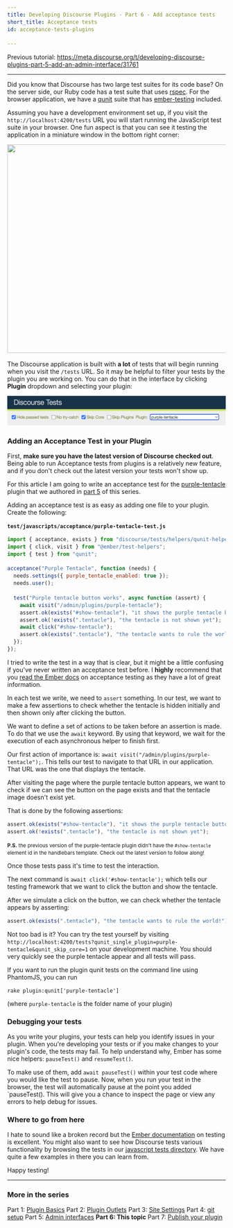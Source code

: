 ```yaml
---
title: Developing Discourse Plugins - Part 6 - Add acceptance tests
short_title: Acceptance tests
id: acceptance-tests-plugins

---
```

Previous tutorial: https://meta.discourse.org/t/developing-discourse-plugins-part-5-add-an-admin-interface/31761 

---

Did you know that Discourse has two large test suites for its code base? On the server side, our Ruby code has a test suite that uses [rspec](https://rspec.info/). For the browser application, we have a [qunit](https://qunitjs.com/) suite that has [ember-testing](https://guides.emberjs.com/release/testing/testing-application/) included.

Assuming you have a development environment set up, if you visit the `http://localhost:4200/tests` URL you will start running the JavaScript test suite in your browser. One fun aspect is that you can see it testing the application in a miniature window in the bottom right corner:

<img src="//assets-meta-cdck-prod-meta.s3.dualstack.us-west-1.amazonaws.com/original/3X/6/2/62a63eca67d134def1580fd9fbd84ff62b531ee1.png" width="690" height="481">

The Discourse application is built with **a lot** of tests that will begin running when you visit the `/tests` URL. So it may be helpful to filter your tests by the plugin you are working on. You can do that in the interface by clicking **Plugin** dropdown and selecting your plugin:

![filter plugin|690x92](/assets/acceptance-tests-1.png)


### Adding an Acceptance Test in your Plugin

First, **make sure you have the latest version of Discourse checked out**. Being able to run Acceptance tests from plugins is a relatively new feature, and if you don't check out the latest version your tests won't show up.
 
For this article I am going to write an acceptance test for the [purple-tentacle](https://github.com/eviltrout/purple-tentacle) plugin that we authored in [part 5](https://meta.discourse.org/t/beginners-guide-to-creating-discourse-plugins-part-5-admin-interfaces/31761) of this series.

Adding an acceptance test is as easy as adding one file to your plugin. Create the following:

**`test/javascripts/acceptance/purple-tentacle-test.js`**
```javascript
import { acceptance, exists } from "discourse/tests/helpers/qunit-helpers";
import { click, visit } from "@ember/test-helpers";
import { test } from "qunit";

acceptance("Purple Tentacle", function (needs) {
  needs.settings({ purple_tentacle_enabled: true });
  needs.user();

  test("Purple tentacle button works", async function (assert) {
    await visit("/admin/plugins/purple-tentacle");
    assert.ok(exists("#show-tentacle"), "it shows the purple tentacle button");
    assert.ok(!exists(".tentacle"), "the tentacle is not shown yet");
    await click("#show-tentacle");
    assert.ok(exists(".tentacle"), "the tentacle wants to rule the world!");
  });
});
```

I tried to write the test in a way that is clear, but it might be a little confusing if you've never written an acceptance test before. I **highly** recommend that you [read the Ember docs](https://guides.emberjs.com/release/testing/testing-application/) on acceptance testing as they have a lot of great information.

In each test we write, we need to `assert` something. In our test, we want to make a few assertions to check whether the tentacle is hidden initially and then shown only after clicking the button.

We want to define a set of actions to be taken before an assertion is made. To do that we use the `await` keyword. By using that keyword, we wait for the execution of each asynchronous helper to finish first.

Our first action of importance is: `await visit("/admin/plugins/purple-tentacle");`. This tells our test to navigate to that URL in our application. That URL was the one that displays the tentacle.

After visiting the page where the purple tentacle button appears, we want to check if we can see the button on the page exists and that the tentacle image doesn't exist yet.

That is done by the following assertions:
```javascript
assert.ok(exists("#show-tentacle"), "it shows the purple tentacle button");
assert.ok(!exists(".tentacle"), "the tentacle is not shown yet");
```
<small>**P.S.** the previous version of the purple-tentacle plugin didn't have the `#show-tentacle` element id in the handlebars template. Check out the latest version to follow along!</small>


Once those tests pass it's time to test the interaction.

The next command is `await click('#show-tentacle');` which tells our testing framework that we want to click the button and show the tentacle.

After we simulate a click on the button, we can check whether the tentacle appears by asserting:

```javascript
assert.ok(exists(".tentacle"), "the tentacle wants to rule the world!");
```

Not too bad is it? You can try the test yourself by visiting `http://localhost:4200/tests?qunit_single_plugin=purple-tentacle&qunit_skip_core=1` on your development machine. You should very quickly see the purple tentacle appear and all tests will pass.

If you want to run the plugin qunit tests on the command line using PhantomJS, you can run

```
rake plugin:qunit['purple-tentacle']
```
(where `purple-tentacle` is the folder name of your plugin)

### Debugging your tests
As you write your plugins, your tests can help you identify issues in your plugin. When you're developing your tests or if you make changes to your plugin's code, the tests may fail. To help understand why, Ember has some nice helpers: `pauseTest()` and `resumeTest()`.

To make use of them, add `await pauseTest()` within your test code where you would like the test to pause. Now, when you run your test in the browser, the test will automatically pause at the point you added `pauseTest(). This will give you a chance to inspect the page or view any errors to help debug for issues.

### Where to go from here

I hate to sound like a broken record but the [Ember documentation](https://guides.emberjs.com/release/testing/testing-application/) on testing is excellent. You might also want to see how Discourse tests various functionality by browsing the tests in our [javascript tests directory](https://github.com/discourse/discourse/tree/main/app/assets/javascripts/discourse/tests). We have quite a few examples in there you can learn from.

Happy testing!

---
### More in the series

Part 1: [Plugin Basics](https://meta.discourse.org/t/beginners-guide-to-creating-discourse-plugins-part-1/30515)
Part 2: [Plugin Outlets](https://meta.discourse.org/t/beginners-guide-to-creating-discourse-plugins-part-2-plugin-outlets/31001)
Part 3: [Site Settings](https://meta.discourse.org/t/beginners-guide-to-creating-discourse-plugins-part-3-custom-settings/31115)
Part 4: [git setup](https://meta.discourse.org/t/beginners-guide-to-creating-discourse-plugins-part-4-git-setup/31272)
Part 5: [Admin interfaces](https://meta.discourse.org/t/beginners-guide-to-creating-discourse-plugins-part-5-admin-interfaces/31761)
**Part 6: This topic**
Part 7: [Publish your plugin](https://meta.discourse.org/t/beginner-s-guide-to-creating-discourse-plugins-part-7-publish-your-plugin/101636)
